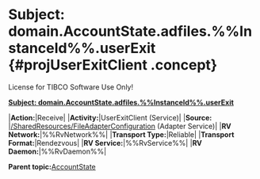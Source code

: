 # Subject: domain.AccountState.adfiles.%%InstanceId%%.userExit {#projUserExitClient .concept}

License for TIBCO Software Use Only!

**[Subject: domain.AccountState.adfiles.%%InstanceId%%.userExit](../msgs/dest_Id106.md)**

|**Action:**|Receive|
|**Activity:**|UserExitClient \(Service\)|
|**Source:**  |[/SharedResources/FileAdapterConfiguration](../../../projects/AccountState/SharedResources/FileAdapterConfiguration.adfiles.md) \(Adapter Service\)|
|**RV Network:**|%%RvNetwork%%|
|**Transport Type:**|Reliable|
|**Transport Format:**|Rendezvous|
|**RV Service:**|%%RvService%%|
|**RV Daemon:**|%%RvDaemon%%|

**Parent topic:**[AccountState](../../../crossref/dest/projs/AccountState.md)

